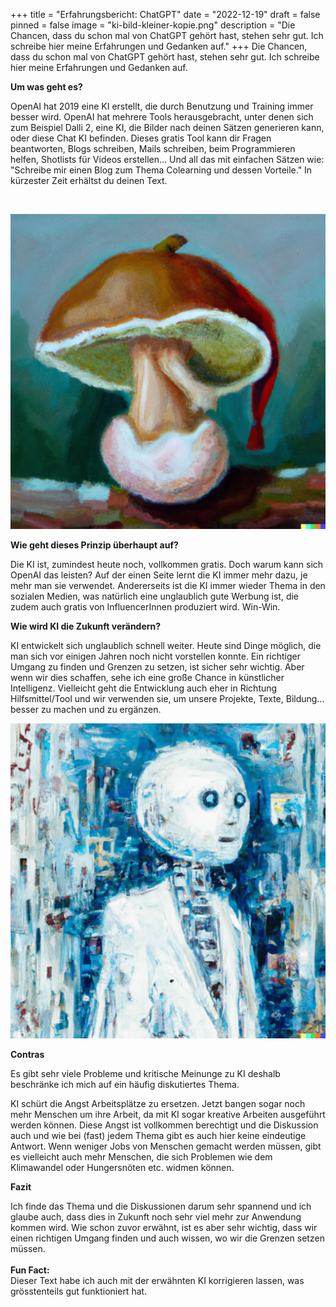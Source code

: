 +++
title = "Erfahrungsbericht: ChatGPT"
date = "2022-12-19"
draft = false
pinned = false
image = "ki-bild-kleiner-kopie.png"
description = "Die Chancen, dass du schon mal von ChatGPT gehört hast, stehen sehr gut. Ich schreibe hier meine Erfahrungen und Gedanken auf."
+++
Die Chancen, dass du schon mal von ChatGPT gehört hast, stehen sehr gut. Ich schreibe hier meine Erfahrungen und Gedanken auf.

**Um was geht es?**

OpenAI hat 2019 eine KI erstellt, die durch Benutzung und Training immer besser wird. OpenAI hat mehrere Tools herausgebracht, unter denen sich zum Beispiel Dalli 2, eine KI, die Bilder nach deinen Sätzen generieren kann, oder diese Chat KI befinden. Dieses gratis Tool kann dir Fragen beantworten, Blogs schreiben, Mails schreiben, beim Programmieren helfen, Shotlists für Videos erstellen... Und all das mit einfachen Sätzen wie: "Schreibe mir einen Blog zum Thema Colearning und dessen Vorteile." In kürzester Zeit erhältst du deinen Text.

![]()

![](dall-e-2022-12-16-13.07.20-elm-mushroom-on-a-christmas-head-oil-painting-1-.png "Bild von dall-e-2")

**Wie geht dieses Prinzip überhaupt auf?**

Die KI ist, zumindest heute noch, vollkommen gratis. Doch warum kann sich OpenAI das leisten? Auf der einen Seite lernt die KI immer mehr dazu, je mehr man sie verwendet. Andererseits ist die KI immer wieder Thema in den sozialen Medien, was natürlich eine unglaublich gute Werbung ist, die zudem auch gratis von InfluencerInnen produziert wird. Win-Win.

**Wie wird KI die Zukunft verändern?**

KI entwickelt sich unglaublich schnell weiter. Heute sind Dinge möglich, die man sich vor einigen Jahren noch nicht vorstellen konnte. Ein richtiger Umgang zu finden und Grenzen zu setzen, ist sicher sehr wichtig. Aber wenn wir dies schaffen, sehe ich eine große Chance in künstlicher Intelligenz. Vielleicht geht die Entwicklung auch eher in Richtung Hilfsmittel/Tool und wir verwenden sie, um unsere Projekte, Texte, Bildung... besser zu machen und zu ergänzen.

![](dall-e-2022-12-19-12.55.52-artificial-intelligence-in-the-future-oil-painting-kopie.png "Bild von dall-e-2")

**Contras**

Es gibt sehr viele Probleme und kritische Meinunge zu KI deshalb beschränke ich mich auf ein häufig diskutiertes Thema.

KI schürt die Angst Arbeitsplätze zu ersetzen. Jetzt bangen sogar noch mehr Menschen um ihre Arbeit, da mit KI sogar kreative Arbeiten ausgeführt werden können. Diese Angst ist vollkommen berechtigt und die Diskussion auch und wie bei (fast) jedem Thema gibt es auch hier keine eindeutige Antwort. Wenn weniger Jobs von Menschen gemacht werden müssen, gibt es vielleicht auch mehr Menschen, die sich Problemen wie dem Klimawandel oder Hungersnöten etc. widmen können.

**Fazit**

Ich finde das Thema und die Diskussionen darum sehr spannend und ich glaube auch, dass dies in Zukunft noch sehr viel mehr zur Anwendung kommen wird. Wie schon zuvor erwähnt, ist es aber sehr wichtig, dass wir einen richtigen Umgang finden und auch wissen, wo wir die Grenzen setzen müssen.\
\
**Fun Fact:**\
Dieser Text habe ich auch mit der erwähnten KI korrigieren lassen, was grösstenteils gut funktioniert hat.
